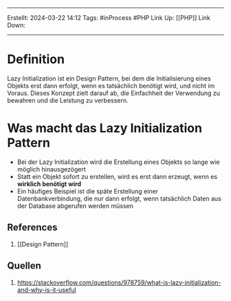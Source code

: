 
--- 
Erstellt: 2024-03-22    14:12 
Tags: #inProcess #PHP 
Link Up: [[PHP]]
Link Down:

--- 
# Definition
Lazy Initialization ist ein Design Pattern, bei dem die Initialisierung eines Objekts erst dann erfolgt, wenn es tatsächlich benötigt wird, und nicht im Voraus. Dieses Konzept zielt darauf ab, die Einfachheit der Verwendung zu bewahren und die Leistung zu verbessern.

# Was macht das Lazy Initialization Pattern
- Bei der Lazy Initialization wird die Erstellung eines Objekts so lange wie möglich hinausgezögert
- Statt ein Objekt sofort zu erstellen, wird es erst dann erzeugt, wenn es **wirklich benötigt wird**
- Ein häufiges Beispiel ist die späte Erstellung einer Datenbankverbindung, die nur dann erfolgt, wenn tatsächlich Daten aus der Database abgerufen werden müssen
## References
1. [[Design Pattern]]

## Quellen
1. https://stackoverflow.com/questions/978759/what-is-lazy-initialization-and-why-is-it-useful